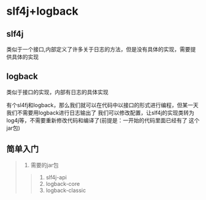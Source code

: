 # slf4j+logback

## slf4j
类似于一个接口,内部定义了许多关于日志的方法，但是没有具体的实现，需要提供具体的实现

## logback
类似于接口的实现，内部有日志的具体实现

有个sl4fj和logback，那么我们就可以在代码中以接口的形式进行编程，但某一天我们不需要用logback进行日志输出了
我们可以修改配置，让slf4j的实现类转为log4j等，不需要重新修改代码和编译了(前提是：一开始的代码里面已经有了
这个jar包)

## 简单入门
> 1. 需要的jar包
>> 1. slf4j-api
>> 2. logback-core
>> 3. logback-classic
